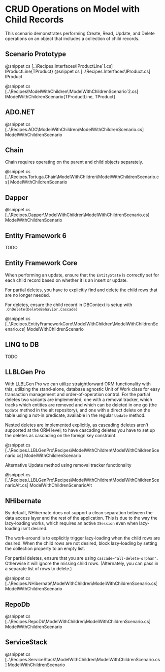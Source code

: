 ﻿# CRUD Operations on Model with Child Records

This scenario demonstrates performing Create, Read, Update, and Delete operations on an object that includes a collection of child records.

## Scenario Prototype

@snippet cs [..\Recipes.Interfaces\IProductLine`1.cs] IProductLine{TProduct}
@snippet cs [..\Recipes.Interfaces\IProduct.cs] IProduct

@snippet cs [..\Recipes\ModelWithChildren\IModelWithChildrenScenario`2.cs] IModelWithChildrenScenario{TProductLine, TProduct}



## ADO.NET

@snippet cs [..\Recipes.ADO\ModelWithChildren\ModelWithChildrenScenario.cs] ModelWithChildrenScenario

## Chain

Chain requires operating on the parent and child objects separately.

@snippet cs [..\Recipes.Tortuga.Chain\ModelWithChildren\ModelWithChildrenScenario.cs] ModelWithChildrenScenario

## Dapper

@snippet cs [..\Recipes.Dapper\ModelWithChildren\ModelWithChildrenScenario.cs] ModelWithChildrenScenario

## Entity Framework 6

TODO

## Entity Framework Core

When performing an update, ensure that the `EntityState` is correctly set for each child record based on whether it is an insert or update.

For partial deletes, you have to explicitly find and delete the child rows that are no longer needed.

For deletes, ensure the child record in DBContext is setup with `.OnDelete(DeleteBehavior.Cascade)`

@snippet cs [..\Recipes.EntityFrameworkCore\ModelWithChildren\ModelWithChildrenScenario.cs] ModelWithChildrenScenario

## LINQ to DB

TODO

## LLBLGen Pro

With LLBLGen Pro we can utilize straightforward ORM functionality with this, utilizing the stand-alone, database agnostic Unit of Work
class for easy transaction management and order-of-operation control. For the partial deletes two variants are implemented, one
with a removal tracker, which tracks which entities are removed and which can be deleted in one go (the `Update` method in the alt repository), 
and one with a direct delete on the table using a not-in predicate, available in the regular `Update` method. 

Nested deletes are implemented explicitly, as cascading deletes aren't supported at the ORM level; to have cascading deletes you 
have to set up the deletes as cascading on the foreign key constraint. 

@snippet cs [..\Recipes.LLBLGenPro\Recipes\ModelWithChildren\ModelWithChildrenScenario.cs] ModelWithChildrenScenario

Alternative Update method using removal tracker functionality

@snippet cs [..\Recipes.LLBLGenPro\Recipes\ModelWithChildren\ModelWithChildrenScenarioAlt.cs] ModelWithChildrenScenarioAlt


## NHibernate

By default, NHibernate does not support a clean separation between the data access layer and the rest of the application. This is due to the way the lazy-loading works, which requires an active `ISession` even when lazy-loading isn't desired.

The work-around is to explicitly trigger lazy-loading when the child rows are desired. When the child rows are not desired, block lazy-loading by setting the collection property to an empty list.

For partial deletes, ensure that you are using `cascade="all-delete-orphan"`. Otherwise it will ignore the missing child rows. (Alternately, you can pass in a separate list of rows to delete.)

@snippet cs [..\Recipes.NHibernate\ModelWithChildren\ModelWithChildrenScenario.cs] ModelWithChildrenScenario

## RepoDb

@snippet cs [..\Recipes.RepoDb\ModelWithChildren\ModelWithChildrenScenario.cs] ModelWithChildrenScenario

## ServiceStack

@snippet cs [..\Recipes.ServiceStack\ModelWithChildren\ModelWithChildrenScenario.cs] ModelWithChildrenScenario
